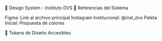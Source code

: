 🎨 Design System - Instituto DVS
🔗 Referencias del Sistema

Figma: Link al archivo principal
Instagram Institucional: @inst_dvs
Paleta Inicial: Propuesta de colores

🎨 Tokens de Diseño Accesibles
